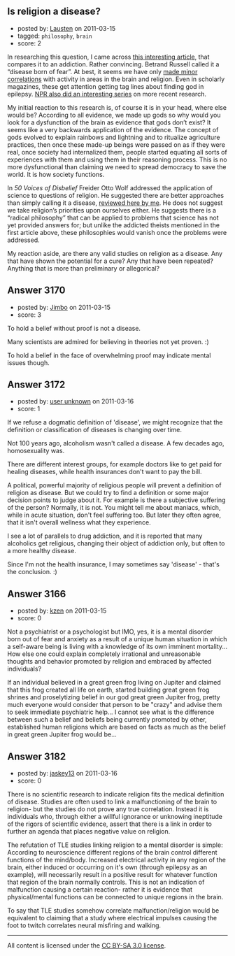 ## Is religion a disease?

- posted by: [Lausten](https://stackexchange.com/users/-1/584-lausten) on 2011-03-15
- tagged: `philosophy`, `brain`
- score: 2

In researching this question, I came across [this interesting article][1], that compares it to an addiction. Rather convincing. Betrand Russell called it a “disease born of fear”. At best, it seems we have only [made minor correlations][2] with activity in areas in the brain and religion. Even in scholarly magazines, these get attention getting tag lines about finding god in epilepsy. [NPR also did an interesting series][3] on more recent research. 

My initial reaction to this research is, of course it is in your head, where else would be? According to all evidence, we made up gods so why would you look for a dysfunction of the brain as evidence that gods don’t exist? It seems like a very backwards application of the evidence. The concept of gods evolved to explain rainbows and lightning and to ritualize agriculture practices, then once these made-up beings were passed on as if they were real, once society had internalized them, people started equating all sorts of experiences with them and using them in their reasoning process. This is no more dysfunctional than claiming we need to spread democracy to save the world. It is how society functions. 

In *50 Voices of Disbelief* Freider Otto Wolf addressed the application of science to questions of religion. He suggested there are better approaches than simply calling it a disease, [reviewed here by me][4]. He does not suggest we take religion’s priorities upon ourselves either. He suggests there is a “radical philosophy” that can be applied to problems that science has not yet provided answers for; but unlike the addicted theists mentioned in the first article above, these philosophies would vanish once the problems were addressed. 

My reaction aside, are there any valid studies on religion as a disease. Any that have shown the potential for a cure? Any that have been repeated? Anything that is more than preliminary or allegorical? 


  [1]: http://www.atheistparents.org/articles/2003/02/09/is-religion-a-disease-of-the-mind
  [2]: http://www.psychologytoday.com/articles/199803/religion-is-it-all-in-your-head
  [3]: http://www.npr.org/templates/story/story.php?storyId=104291534
  [4]: http://winter60.blogspot.com/2010/06/50-blogs-on-disbelief-best-for-last.html


## Answer 3170

- posted by: [Jimbo](https://stackexchange.com/users/-1/1258-jimbo) on 2011-03-15
- score: 3

To hold a belief without proof is not a disease.

Many scientists are admired for believing in theories not yet proven.  :)


To hold a belief in the face of overwhelming proof may indicate mental issues though.




## Answer 3172

- posted by: [user unknown](https://stackexchange.com/users/-1/992-user-unknown) on 2011-03-16
- score: 1

If we refuse a dogmatic definition of 'disease', we might recognize that the definition or classification of diseases is changing over time. 

Not 100 years ago, alcoholism wasn't called a disease. A few decades ago, homosexuality was. 

There are different interest groups, for example doctors like to get paid for healing diseases, while health insurances don't want to pay the bill. 

A political, powerful majority of religious people will prevent a definition of religion as disease. But we could try to find a definition or some major decision points to judge about it. For example is there a subjective suffering of the person? Normally, it is not. You might tell me about maniacs, which, while in acute situation, don't feel suffering too. But later they often agree, that it isn't overall wellness what they experience. 

I see a lot of parallels to drug addiction, and it is reported that many alcoholics get religious, changing their object of addiction only, but often to a more healthy disease. 

Since I'm not the health insurance, I may sometimes say 'disease' - that's the conclusion. :)


## Answer 3166

- posted by: [kzen](https://stackexchange.com/users/-1/808-kzen) on 2011-03-15
- score: 0

Not a psychiatrist or a psychologist but IMO, yes, it is a mental disorder born out of fear and anxiety as a result of a unique human situation in which a self-aware being is living with a knowledge of its own imminent mortality... How else one could explain completely irrational and unreasonable thoughts and behavior promoted by religion and embraced by affected individuals?

If an individual believed in a great green frog living on Jupiter and claimed that this frog created all life on earth, started building great green frog shrines and proselytizing belief in our god great green Jupiter frog, pretty much everyone would consider that person to be "crazy" and advise them to seek immediate psychiatric help... I cannot see what is the difference between such a belief and beliefs being currently promoted by other, established human religions which are based on facts as much as the belief in great green Jupiter frog would be...



## Answer 3182

- posted by: [jaskey13](https://stackexchange.com/users/-1/1107-jaskey13) on 2011-03-16
- score: 0

There is no scientific research to indicate religion fits the medical definition of disease. Studies are often used to link a malfunctioning of the brain to religion- but the studies do not prove any true correlation. Instead it is individuals who, through either a willful ignorance or unknowing ineptitude of the rigors of scientific evidence, assert that there is a link in order to further an agenda that places negative value on religion.

The refutation of TLE studies linking religion to a mental disorder is simple:
According to neuroscience different regions of the brain control different functions of the mind/body. Increased electrical activity in any region of the brain, either induced or occurring on it's own (through epilepsy as an example), will necessarily result in a positive result for whatever function that region of the brain normally controls. This is not an indication of malfunction causing a certain reaction- rather it is evidence that physical/mental functions can be connected to unique regions in the brain.  

To say that TLE studies somehow correlate malfunction/religion would be equivalent to claiming that a study where electrical impulses causing the foot to twitch correlates neural misfiring and walking.



---

All content is licensed under the [CC BY-SA 3.0 license](https://creativecommons.org/licenses/by-sa/3.0/).

